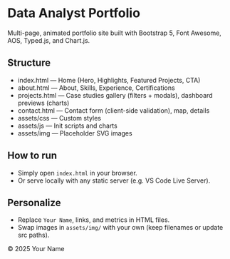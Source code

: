 
# Data Analyst Portfolio

Multi-page, animated portfolio site built with Bootstrap 5, Font Awesome, AOS, Typed.js, and Chart.js.

## Structure
- index.html — Home (Hero, Highlights, Featured Projects, CTA)
- about.html — About, Skills, Experience, Certifications
- projects.html — Case studies gallery (filters + modals), dashboard previews (charts)
- contact.html — Contact form (client-side validation), map, details
- assets/css — Custom styles
- assets/js — Init scripts and charts
- assets/img — Placeholder SVG images

## How to run
- Simply open `index.html` in your browser.
- Or serve locally with any static server (e.g. VS Code Live Server).

## Personalize
- Replace `Your Name`, links, and metrics in HTML files.
- Swap images in `assets/img/` with your own (keep filenames or update src paths).

© 2025 Your Name
